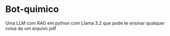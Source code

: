 # Bot-quimico
 Uma LLM com RAG em python com Llama 3.2 que pode te ensinar qualquer coisa de um arquivo pdf
